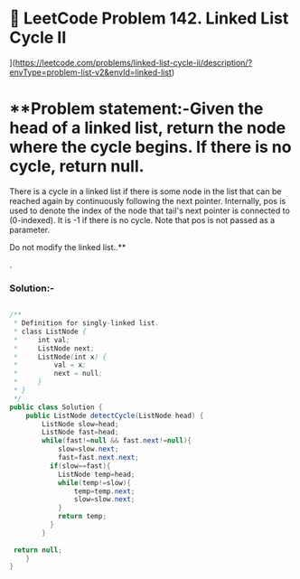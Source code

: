 # 📌 LeetCode Problem 142. Linked List Cycle II
](https://leetcode.com/problems/linked-list-cycle-ii/description/?envType=problem-list-v2&envId=linked-list)

# **Problem statement:-Given the head of a linked list, return the node where the cycle begins. If there is no cycle, return null.

There is a cycle in a linked list if there is some node in the list that can be reached again by continuously following the next pointer. Internally, pos is used to denote the index of the node that tail's next pointer is connected to (0-indexed). It is -1 if there is no cycle. Note that pos is not passed as a parameter.

Do not modify the linked list..**

.

### Solution:-

``` java

/**
 * Definition for singly-linked list.
 * class ListNode {
 *     int val;
 *     ListNode next;
 *     ListNode(int x) {
 *         val = x;
 *         next = null;
 *     }
 * }
 */
public class Solution {
    public ListNode detectCycle(ListNode head) {
        ListNode slow=head;
        ListNode fast=head;
        while(fast!=null && fast.next!=null){
            slow=slow.next;
            fast=fast.next.next;
          if(slow==fast){
            ListNode temp=head;
            while(temp!=slow){
                temp=temp.next;
                slow=slow.next;
            }
            return temp;
          }
        }
    
 return null;
    }
}
